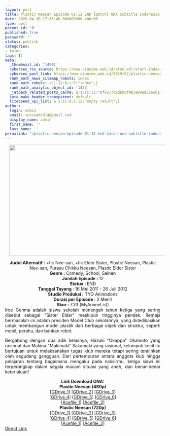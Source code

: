 ```yaml
---
layout: post
title: Plastic Neesan Episode 01-12 END [Batch] ONA Subtitle Indonesia
date: 2020-04-30 17:15:40.000000000 +00:00
type: post
parent_id: '0'
published: true
password: ''
status: publish
categories:
- Anime
tags: []
meta:
  _thumbnail_id: '14901'
  cyberseo_rss_source: https://www.ciunime.web.id/atom.xml?start-index=751&max-results=150
  cyberseo_post_link: https://www.ciunime.web.id/2019/07/plastic-neesan-episode-01-12-end-batch.html
  rank_math_news_sitemap_robots: index
  rank_math_robots: a:1:{i:0;s:5:"index";}
  rank_math_analytic_object_id: '1423'
  _jetpack_related_posts_cache: a:1:{s:32:"8f6677c9d6b0f903e98ad32ec61f8deb";a:2:{s:7:"expires";i:1654634639;s:7:"payload";a:0:{}}}
  kata_make_header_transparent: default
  litespeed_vpi_list: a:1:{i:0;s:12:"empty result";}
author:
  login: admin
  email: senseads014@gmail.com
  display_name: admin
  first_name: ''
  last_name: ''
permalink: "/plastic-neesan-episode-01-12-end-batch-ona-subtitle-indonesia/"
---
```

<div class="separator" style="clear: both; text-align: center;"><a href="https://1.bp.blogspot.com/-wEIxjrZYloU/XSxHG8TImmI/AAAAAAAAbzg/xHKpI0VwxBIG_5vY_wUXks4eZsmpb9WugCLcBGAs/s1600/Plastic%2BNeesan.jpg" imageanchor="1" style="margin-left: 1em; margin-right: 1em;"><img border="0" data-original-height="720" data-original-width="1280" height="360" src="{{ site.baseurl }}/assets/2020/04/Plastic%2BNeesan.jpg" width="640" /></a></div>
<p>
<div style="text-align: center;"><b>Judul</b><b><b> Alternatif</b> :</b> +tic Nee-san, +tic Elder Sister, Plustic Neesan, Plastic Nee-san, Purasu Chikku Neesan, Plastic Elder Sister</div>
<div style="text-align: center;"><b><b>Genre :</b></b> Comedy, School, Seinen</div>
<div style="text-align: center;"><b>Jumlah Episode :</b> 12<br /><b>Status :&nbsp;</b>END<br /><b>Tanggal Tayang :</b> 16 Mei 2011 - 26 Juli 2012<br /><b>Studio Produksi :</b> TYO Animations<br /><b>Durasi per Episode :</b> 2 Menit</div>
<div style="text-align: center;"><b>Skor :</b> 7.33 (MyAnimeList)</div>
<div style="text-align: center;"></div>
<div style="text-align: justify;">Iroe Genma adalah siswa sekolah menengah tahun ketiga yang sering disebut sebagai "Sister Elder" meskipun tingginya pendek. Remaja bermasalah ini adalah presiden Model Club sekolahnya, yang didedikasikan untuk membangun model plastik dari berbagai objek dan struktur, seperti mobil, perahu, dan bahkan robot.</p>
<p>Bergabung dengan dua adik kelasnya, Hazuki "Okappa" Okamoto yang rasional dan Makina "Makimaki" Sakamaki yang rasional, kelompok kecil itu bertujuan untuk melaksanakan tugas klub mereka tetapi sering teralihkan oleh segudang gangguan. Dari pertempuran antara anggota klub hingga pelajaran tentang bagaimana mengaku pada naksirmu, ketiga siswi ini terperangkap dalam segala macam situasi yang aneh, dan benar-benar keterlaluan!</p></div>
<div style="text-align: justify;"></div>
<div style="text-align: justify;"></div>
<div style="text-align: center;"><b>Link Download ONA:</b></div>
<div style="text-align: center;"><b>Plastic Neesan (480p)</b></div>
<div style="text-align: center;">[<a href="https://drive.google.com/uc?id=1ENkTv2o1fZCv0nBqvSK2iudA1_DhwFZQ" target="_blank" rel="noopener">GDrive_1</a>] [<a href="https://drive.google.com/uc?id=1el_ftJKo9Wn4rJgv1nILDie6XltLbjjV" target="_blank" rel="noopener">GDrive_2</a>] [<a href="https://drive.google.com/uc?id=1961rqisl1TQ6soxq8cQaKGIDRjKfd5Xx" target="_blank" rel="noopener">GDrive_3</a>]<br />[<a href="https://drive.google.com/uc?id=1z6lctEEk80WMG0z0Ol3DQHIVjfTMAd8S" target="_blank" rel="noopener">GDrive_4</a>] [<a href="https://drive.google.com/uc?id=1PKvQ9KLFq6NqOsuSgeI7UiHKwiheKSrF" target="_blank" rel="noopener">GDrive_5</a>] [<a href="https://drive.google.com/uc?id=1T2efAsECKgExWut7PbU9RpMA93eJLt_k" target="_blank" rel="noopener">GDrive_6</a>]<br />[<a href="https://acefile.co/f/10590010/kusonime-plastic-nee-san-bd-480p-rar" target="_blank" rel="noopener">Acefile_1</a>] [<a href="https://acefile.co/f/12380501/wibudesu-com-plastic-nee-san-bd-480p-zip" target="_blank" rel="noopener">Acefile_2</a>]</div>
<div style="text-align: center;"><b>Plastic Neesan (720p)</b><br />[<a href="https://drive.google.com/uc?id=1Ji_w6b_ul7OdZMqzdq-5I3m9gAyJIjAJ" target="_blank" rel="noopener">GDrive_1</a>] [<a href="https://drive.google.com/uc?id=16EB1CDIh38Pa6OnEM45Uu-4V1O7tv1EW" target="_blank" rel="noopener">GDrive_2</a>] [<a href="https://drive.google.com/uc?id=1nfTfCkQI0Ju-r7yWb45MTJb2_zeiumGX" target="_blank" rel="noopener">GDrive_3</a>]<br />[<a href="https://drive.google.com/uc?id=1fEnGwyyEsGDX8OlrnwQHznvQGvhYfHQR" target="_blank" rel="noopener">GDrive_4</a>] [<a href="https://drive.google.com/uc?id=10rfwBfLYTHaJcW7NESfcqinVFqs8uLB2" target="_blank" rel="noopener">GDrive_5</a>] [<a href="https://drive.google.com/uc?id=1llLvhr54YXZRDVH9C_iWsPr0AKEsVcX9" target="_blank" rel="noopener">GDrive_6</a>]<br />[<a href="https://acefile.co/f/10590012/kuso-plastic-nee-san-bd-720p-rar" target="_blank" rel="noopener">Acefile_1</a>] [<a href="https://acefile.co/f/12380502/wibudesu-com-plastic-nee-san-bd-720p-zip" target="_blank" rel="noopener">Acefile_2</a>]</div>
<link rel="stylesheet" href="https://cdnjs.cloudflare.com/ajax/libs/font-awesome/4.7.0/css/font-awesome.min.css" />
<div class="divbtn"> <a href="https://handymansurrender.com/fihup8buzv?key=94550f7ce39444073321dde3b8782f97" class="btn"><i class="fa fa-download"></i> Direct Link</a> </div>
